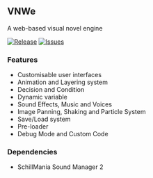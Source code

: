 ## VNWe
A web-based visual novel engine

[![Release](https://img.shields.io/github/release/spywhere/VNWe.svg?style=flat)](https://github.com/spywhere/VNWe/releases) [![Issues](https://img.shields.io/github/issues/spywhere/VNWe.svg?style=flat)](https://github.com/spywhere/VNWe/issues)

### Features
- Customisable user interfaces
- Animation and Layering system
- Decision and Condition
- Dynamic variable
- Sound Effects, Music and Voices
- Image Panning, Shaking and Particle System
- Save/Load system
- Pre-loader
- Debug Mode and Custom Code

### Dependencies
- SchillMania Sound Manager 2
